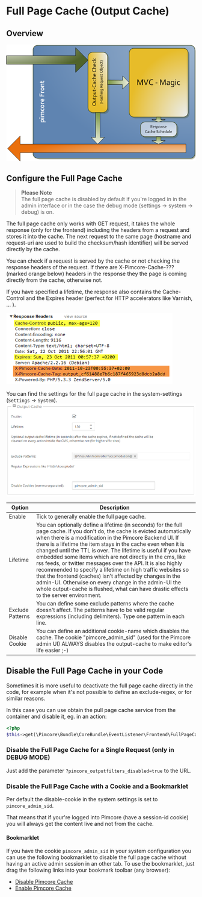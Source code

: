 # Full Page Cache (Output Cache)

## Overview
![Full Page Cache](../../img/output-cache.png)

## Configure the Full Page Cache

> **Please Note**  
> The full page cache is disabled by default if you're logged in in the admin interface or in the case 
> the debug mode (settings -> system -> debug) is on.

The full page cache only works with GET request, it takes the whole response (only for the frontend)
including the headers from a request and stores it into the cache. The next request to the same 
page (hostname and request-uri are used to build the checksum/hash identifier) will be served 
directly by the cache.

You can check if a request is served by the cache or not checking the response headers of the 
request. If there are X-Pimcore-Cache-??? (marked orange below) headers in the response they the 
page is coming directly from the cache, otherwise not.

If you have specified a lifetime, the response also contains the Cache-Control and the Expires 
header (perfect for HTTP accelerators like Varnish, ... ). 

![Full Page Cache Headers](../../img/pimcore-cache-headers.png)


You can find the settings for the full page cache in the system-settings (`Settings` -> `System`).
![Full Page Cache Config](../../img/pimcore-cache-config.png)

| Option | Description |
| ------ | ----------- |
| Enable | Tick to generally enable the full page cache. |
| Lifetime | You can optionally define a lifetime (in seconds) for the  full page cache. If you don't do, the cache is evicted automatically when there is a modification in the Pimcore Backend UI. If there is a lifetime the item stays in the cache even when it is changed until the TTL is over. The lifetime is useful if you have embedded some items which are not directly in the cms, like rss feeds, or twitter messages over the API. It is also highly recommended to specify a lifetime on high traffic websites so that the frontend (caches) isn't affected by changes in the admin-UI. Otherwise on every change in the admin-UI the whole output-cache is flushed, what can have drastic effects to the server environment. |
| Exclude Patterns | You can define some exclude patterns where the cache doesn't affect. The patterns have to be valid regular expressions (including delimiters). Type one pattern in each line. |
| Disable Cookie | You can define an additional cookie-name which disables the cache. The cookie "pimcore_admin_sid" (used for the Pimcore admin UI) ALWAYS disables the output-cache to make editor's life easier ;-) 


## Disable the Full Page Cache in your Code
Sometimes it is more useful to deactivate the full page cache directly in the code, for example when 
it's not possible to define an exclude-regex, or for similar reasons.

In this case you can use obtain the pull page cache service from the container and disable it, eg. in an action: 
```php
<?php
$this->get(\Pimcore\Bundle\CoreBundle\EventListener\Frontend\FullPageCacheListener::class)->disable("Your disable reason");
```

### Disable the Full Page Cache for a Single Request (only in DEBUG MODE)
Just add the parameter `?pimcore_outputfilters_disabled=true` to the URL.

### Disable the Full Page Cache with a Cookie and a Bookmarklet
Per default the disable-cookie in the system settings is set to `pimcore_admin_sid`. 

That means that if your're logged into Pimcore (have a session-id cookie) you will always get the 
content live and not from the cache. 

#### Bookmarklet
If you have the cookie `pimcore_admin_sid` in your system configuration you can use the following 
bookmarklet to disable the full page cache without having an active admin session in an other tab.
To use the bookmarklet, just drag the following links into your bookmark toolbar (any browser):

* <a href="javascript:(function()%7Bdocument.cookie%20%3D%20'pimcore_admin_sid%3Ddisablethecachebaby'%20%2B%20(Math.floor(Math.random()%20*%20147483648)%20%2B%202000)%20%2B%20'%3Bpath%3D%2F%3B'%7D)()">Disable Pimcore Cache</a>
* <a href="javascript:(function()%7Bvar%20a%2C%20b%2C%20c%2C%20e%2C%20f%3Bf%20%3D%200%3Ba%20%3D%20document.cookie.split(%22%3B%20%22)%3Bfor%20(e%20%3D%200%3B%20e%20%3C%20a.length%20%26%26%20a%5Be%5D%3B%20e%2B%2B)%20%7Bf%2B%2B%3Bfor%20(b%20%3D%20%22.%22%20%2B%20location.host%3B%20b%3B%20b%20%3D%20b.replace(%2F%5E(%3F%3A%255C.%7C%5B%5E%255C.%5D%2B)%2F%2C%20%22%22))%20%7Bfor%20(c%20%3D%20location.pathname%3B%20c%3B%20c%20%3D%20c.replace(%2F.%24%2F%2C%20%22%22))%20%7Bdocument.cookie%20%3D%20(a%5Be%5D%20%2B%20%22%3B%20domain%3D%22%20%2B%20b%20%2B%20%22%3B%20path%3D%22%20%2B%20c%20%2B%20%22%3B%20expires%3D%22%20%2B%20new%20Date((new%20Date()).getTime()%20-%201e11).toGMTString())%3B%7D%7D%7Dalert(%22Expired%20%22%20%2B%20f%20%2B%20%22%20cookies%22)%7D)()">Enable Pimcore Cache</a>
